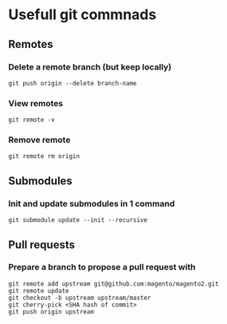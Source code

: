 # Usefull git commnads

## Remotes

### Delete a remote branch (but keep locally)

    git push origin --delete branch-name

### View remotes

    git remote -v

### Remove remote

    git remote rm origin

## Submodules

### Init and update submodules in 1 command

    git submodule update --init --recursive

## Pull requests

### Prepare a branch to propose a pull request with

    git remote add upstream git@github.com:magento/magento2.git
    git remote update
    git checkout -b upstream upstream/master
    git cherry-pick <SHA hash of commit>
    git push origin upstream
